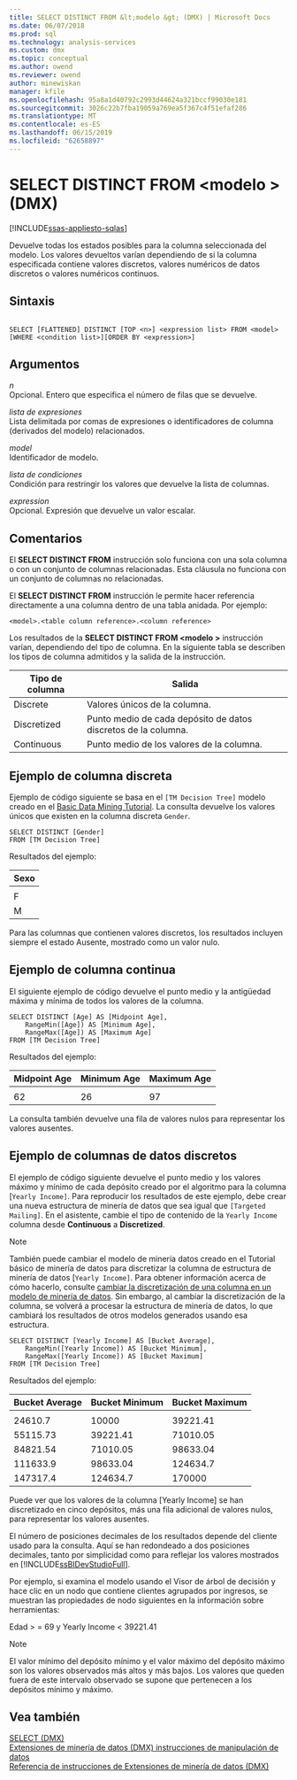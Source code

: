 ```yaml
---
title: SELECT DISTINCT FROM &lt;modelo &gt; (DMX) | Microsoft Docs
ms.date: 06/07/2018
ms.prod: sql
ms.technology: analysis-services
ms.custom: dmx
ms.topic: conceptual
ms.author: owend
ms.reviewer: owend
author: minewiskan
manager: kfile
ms.openlocfilehash: 95a8a1d40792c2993d44624a321bccf99030e181
ms.sourcegitcommit: 3026c22b7fba19059a769ea5f367c4f51efaf286
ms.translationtype: MT
ms.contentlocale: es-ES
ms.lasthandoff: 06/15/2019
ms.locfileid: "62658897"
---
```

# <a name="select-distinct-from-ltmodel-gt-dmx"></a>SELECT DISTINCT FROM &lt;modelo &gt; (DMX)
[!INCLUDE[ssas-appliesto-sqlas](../includes/ssas-appliesto-sqlas.md)]

  Devuelve todas los estados posibles para la columna seleccionada del modelo. Los valores devueltos varían dependiendo de si la columna especificada contiene valores discretos, valores numéricos de datos discretos o valores numéricos continuos.  
  
## <a name="syntax"></a>Sintaxis  
  
```  
  
SELECT [FLATTENED] DISTINCT [TOP <n>] <expression list> FROM <model>   
[WHERE <condition list>][ORDER BY <expression>]  
```  
  
## <a name="arguments"></a>Argumentos  
 *n*  
 Opcional. Entero que especifica el número de filas que se devuelve.  
  
 *lista de expresiones*  
 Lista delimitada por comas de expresiones o identificadores de columna (derivados del modelo) relacionados.  
  
 *model*  
 Identificador de modelo.  
  
 *lista de condiciones*  
 Condición para restringir los valores que devuelve la lista de columnas.  
  
 *expression*  
 Opcional. Expresión que devuelve un valor escalar.  
  
## <a name="remarks"></a>Comentarios  
 El **SELECT DISTINCT FROM** instrucción solo funciona con una sola columna o con un conjunto de columnas relacionadas. Esta cláusula no funciona con un conjunto de columnas no relacionadas.  
  
 El **SELECT DISTINCT FROM** instrucción le permite hacer referencia directamente a una columna dentro de una tabla anidada. Por ejemplo:  
  
```  
<model>.<table column reference>.<column reference>  
```  
  
 Los resultados de la **SELECT DISTINCT FROM \<modelo >** instrucción varían, dependiendo del tipo de columna. En la siguiente tabla se describen los tipos de columna admitidos y la salida de la instrucción.  
  
|Tipo de columna|Salida|  
|-----------------|------------|  
|Discrete|Valores únicos de la columna.|  
|Discretized|Punto medio de cada depósito de datos discretos de la columna.|  
|Continuous|Punto medio de los valores de la columna.|  
  
## <a name="discrete-column-example"></a>Ejemplo de columna discreta  
 Ejemplo de código siguiente se basa en el `[TM Decision Tree]` modelo creado en el [Basic Data Mining Tutorial](https://msdn.microsoft.com/library/6602edb6-d160-43fb-83c8-9df5dddfeb9c). La consulta devuelve los valores únicos que existen en la columna discreta `Gender`.  
  
```  
SELECT DISTINCT [Gender]  
FROM [TM Decision Tree]  
```  
  
 Resultados del ejemplo:  
  
|Sexo|  
|------------|  
||  
|F|  
|M|  
  
 Para las columnas que contienen valores discretos, los resultados incluyen siempre el estado Ausente, mostrado como un valor nulo.  
  
## <a name="continuous-column-example"></a>Ejemplo de columna continua  
 El siguiente ejemplo de código devuelve el punto medio y la antigüedad máxima y mínima de todos los valores de la columna.  
  
```  
SELECT DISTINCT [Age] AS [Midpoint Age],   
    RangeMin([Age]) AS [Minimum Age],   
    RangeMax([Age]) AS [Maximum Age]  
FROM [TM Decision Tree]  
```  
  
 Resultados del ejemplo:  
  
|Midpoint Age|Minimum Age|Maximum Age|  
|------------------|-----------------|-----------------|  
||||  
|62|26|97|  
  
 La consulta también devuelve una fila de valores nulos para representar los valores ausentes.  
  
## <a name="discretized-column-example"></a>Ejemplo de columnas de datos discretos  
 El ejemplo de código siguiente devuelve el punto medio y los valores máximo y mínimo de cada depósito creado por el algoritmo para la columna [`Yearly Income]`. Para reproducir los resultados de este ejemplo, debe crear una nueva estructura de minería de datos que sea igual que `[Targeted Mailing]`. En el asistente, cambie el tipo de contenido de la `Yearly Income` columna desde **Continuous** a **Discretized**.  
  
> [!NOTE]  
>  También puede cambiar el modelo de minería datos creado en el Tutorial básico de minería de datos para discretizar la columna de estructura de minería de datos [`Yearly Income]`. Para obtener información acerca de cómo hacerlo, consulte [cambiar la discretización de una columna en un modelo de minería de datos](../analysis-services/data-mining/change-the-discretization-of-a-column-in-a-mining-model.md). Sin embargo, al cambiar la discretización de la columna, se volverá a procesar la estructura de minería de datos, lo que cambiará los resultados de otros modelos generados usando esa estructura.  
  
```  
SELECT DISTINCT [Yearly Income] AS [Bucket Average],   
    RangeMin([Yearly Income]) AS [Bucket Minimum],   
    RangeMax([Yearly Income]) AS [Bucket Maximum]  
FROM [TM Decision Tree]  
```  
  
 Resultados del ejemplo:  
  
|Bucket Average|Bucket Minimum|Bucket Maximum|  
|--------------------|--------------------|--------------------|  
||||  
|24610.7|10000|39221.41|  
|55115.73|39221.41|71010.05|  
|84821.54|71010.05|98633.04|  
|111633.9|98633.04|124634.7|  
|147317.4|124634.7|170000|  
  
 Puede ver que los valores de la columna [Yearly Income] se han discretizado en cinco depósitos, más una fila adicional de valores nulos, para representar los valores ausentes.  
  
 El número de posiciones decimales de los resultados depende del cliente usado para la consulta. Aquí se han redondeado a dos posiciones decimales, tanto por simplicidad como para reflejar los valores mostrados en [!INCLUDE[ssBIDevStudioFull](../includes/ssbidevstudiofull-md.md)].  
  
 Por ejemplo, si examina el modelo usando el Visor de árbol de decisión y hace clic en un nodo que contiene clientes agrupados por ingresos, se muestran las propiedades de nodo siguientes en la información sobre herramientas:  
  
 Edad > = 69 y Yearly Income < 39221.41  
  
> [!NOTE]  
>  El valor mínimo del depósito mínimo y el valor máximo del depósito máximo son los valores observados más altos y más bajos. Los valores que queden fuera de este intervalo observado se supone que pertenecen a los depósitos mínimo y máximo.  
  
## <a name="see-also"></a>Vea también  
 [SELECT &#40;DMX&#41;](../dmx/select-dmx.md)   
 [Extensiones de minería de datos &#40;DMX&#41; instrucciones de manipulación de datos](../dmx/dmx-statements-data-manipulation.md)   
 [Referencia de instrucciones de Extensiones de minería de datos &#40;DMX&#41;](../dmx/data-mining-extensions-dmx-statements.md)  
  
  
